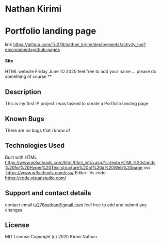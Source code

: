 # Nathan Kirimi
# Portfolio landing page
link https://github.com/Tu276/nathan_kirimi/deployments/activity_log?environment=github-pages
#### Site
HTML website Friday June 1O 2020
feel free to add your name ... please do something of course **
## Description
This is my first IP project i was tasked to create a Portfolio landing page    

## Known Bugs
There are no bugs that i know of  
## Technologies Used
Built with HTML https://www.w3schools.com/html/html_intro.asp#:~:text=HTML%20stands%20for%20Hyper%20Text,structure%20of%20a%20Web%20page
css .https://www.w3schools.com/css/
Editor- Vs code https://code.visualstudio.com/
## Support and contact details
contact email tu276nathan@gmail.com   feel free to add and submit any changes 
## License
MIT License
Copyright (c) 2020 Kirimi Nathan 
  
